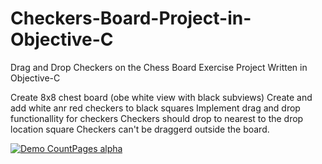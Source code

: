 # Checkers-Board-Project-in-Objective-C
Drag and Drop Checkers on the Chess Board Exercise Project Written in Objective-C

 
 Create 8x8 chest board (obe white view with black subviews)
 Create and add white anr red checkers to black squares
 Implement drag and drop functionallity for checkers
 Checkers should drop to nearest to the drop location square
 Checkers can't be draggerd outside the board.


[![Demo CountPages alpha](https://j.gifs.com/3lgY84.gif)](https://youtu.be/lI6s3HnBQv8)
